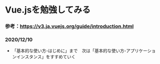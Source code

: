 # Vue.jsを勉強してみる
### 参考：https://v3.ja.vuejs.org/guide/introduction.html
### 2020/12/10
  - 「基本的な使い方-はじめに」まで　次は「基本的な使い方-アプリケーションインスタンス」をすすめていく
